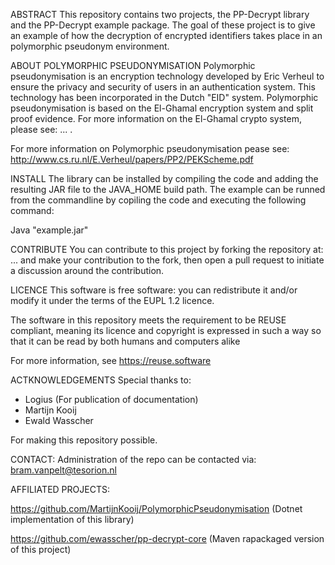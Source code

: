 ABSTRACT
This repository contains two projects, the PP-Decrypt library and the PP-Decrypt example package. 
The goal of these project is to give an example of how the decryption of encrypted identifiers takes 
place in an polymorphic pseudonym environment. 

ABOUT POLYMORPHIC PSEUDONYMISATION
Polymorphic pseudonymisation is an encryption technology developed by Eric Verheul to ensure the 
privacy and security of users in an authentication system. This technology has been incorporated 
in the Dutch "EID" system. Polymorphic pseudonymisation is based on the El-Ghamal encryption system
and split proof evidence. For more information on the El-Ghamal crypto system, please see: ... .

For more information on Polymorphic pseudonymisation pease see: http://www.cs.ru.nl/E.Verheul/papers/PP2/PEKScheme.pdf

INSTALL
The library can be installed by compiling the code and adding the resulting JAR file to the JAVA_HOME build path.
The example can be runned from the commandline by copiling the code and executing the following command:

Java "example.jar"

CONTRIBUTE
You can contribute to this project by forking the repository at: ... and make your contribution to the fork,
then open a pull request to initiate a discussion around the contribution.

LICENCE
This software is free software: you can redistribute it and/or modify it under the terms of the EUPL 1.2
licence. 

The software in this repository meets the requirement to be REUSE compliant, meaning its licence and copyright
is expressed in such a way so that it can be read by both humans and computers alike

For more information, see https://reuse.software

ACTKNOWLEDGEMENTS
Special thanks to:

- Logius (For publication of documentation)
- Martijn Kooij
- Ewald Wasscher

For making this repository possible.

CONTACT:
Administration of the repo can be contacted via: bram.vanpelt@tesorion.nl

AFFILIATED PROJECTS:

https://github.com/MartijnKooij/PolymorphicPseudonymisation (Dotnet implementation of this library)

https://github.com/ewasscher/pp-decrypt-core (Maven rapackaged version of this project)
